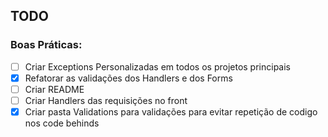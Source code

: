 ## TODO

### Boas Práticas:
- [ ] Criar Exceptions Personalizadas em todos os projetos principais
- [X] Refatorar as validações dos Handlers e dos Forms
- [ ] Criar README
- [ ] Criar Handlers das requisições no front
- [X] Criar pasta Validations para validações para evitar repetição de codigo nos code behinds